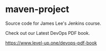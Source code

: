# maven-project
Source code for James Lee's Jenkins course.


Check out our Latest DevOps PDF book.

https://www.level-up.one/devops-pdf-book
